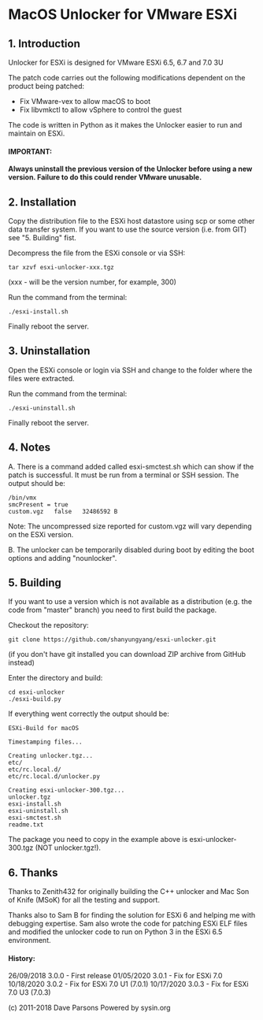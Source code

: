 # MacOS Unlocker for VMware ESXi

## 1. Introduction

Unlocker  for ESXi is designed for VMware ESXi 6.5, 6.7 and 7.0 3U

The patch code carries out the following modifications dependent on the product
being patched:

* Fix VMware-vex to allow macOS to boot
* Fix libvmkctl to allow vSphere to control the guest

The code is written in Python as it makes the Unlocker easier to run and
maintain on ESXi.

#### IMPORTANT:

**Always uninstall the previous version of the Unlocker before using a new version. Failure to do this could render VMware unusable.** 

## 2. Installation

Copy the distribution file to the ESXi host datastore using scp or some other data transfer system. If you want to use the source version (i.e. from GIT) see "5. Building" fist.

Decompress the file from the ESXi console or via SSH:

    tar xzvf esxi-unlocker-xxx.tgz

(xxx - will be the version number, for example, 300)

Run the command from the terminal:

    ./esxi-install.sh

Finally reboot the server.

## 3. Uninstallation

Open the ESXi console or login via SSH and change to the folder where the files were extracted.

Run the command from the terminal:

    ./esxi-uninstall.sh

Finally reboot the server.

## 4. Notes

A. There is a command added called esxi-smctest.sh which can show if the patch is successful. It must be run from a
terminal or SSH session. The output should be:

```
/bin/vmx
smcPresent = true
custom.vgz   false   32486592 B
```

Note: The uncompressed size reported for custom.vgz will vary depending on the ESXi version.

B. The unlocker can be temporarily disabled during boot by editing the boot options and adding "nounlocker".

## 5. Building

If you want to use a version which is not available as a distribution (e.g. the code from "master" branch) you need to first build the package.

Checkout the repository:

    git clone https://github.com/shanyungyang/esxi-unlocker.git

(if you don't have git installed you can download ZIP archive from GitHub instead)

Enter the directory and build:

    cd esxi-unlocker
    ./esxi-build.py

If everything went correctly the output should be:

    ESXi-Build for macOS
    
    Timestamping files...
    
    Creating unlocker.tgz...
    etc/
    etc/rc.local.d/
    etc/rc.local.d/unlocker.py
    
    Creating esxi-unlocker-300.tgz...
    unlocker.tgz
    esxi-install.sh
    esxi-uninstall.sh
    esxi-smctest.sh
    readme.txt

The package you need to copy in the example above is esxi-unlocker-300.tgz (NOT unlocker.tgz!).

## 6. Thanks

Thanks to Zenith432 for originally building the C++ unlocker and Mac Son of Knife (MSoK) for all the testing and support.

Thanks also to Sam B for finding the solution for ESXi 6 and helping me with debugging expertise. Sam also wrote the code for patching ESXi ELF files and modified the unlocker code to run on Python 3 in the ESXi 6.5 environment.

#### History:

26/09/2018 3.0.0 - First release
01/05/2020 3.0.1 - Fix for ESXi 7.0
10/18/2020 3.0.2 - Fix for ESXi 7.0 U1 (7.0.1)
10/17/2020 3.0.3 - Fix for ESXi 7.0 U3 (7.0.3)

(c) 2011-2018 Dave Parsons
Powered by sysin.org
